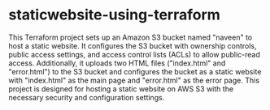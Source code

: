 # staticwebsite-using-terraform
This Terraform project sets up an Amazon S3 bucket named "naveen" to host a static website. It configures the S3 bucket with ownership controls, public access settings, and access control lists (ACLs) to allow public-read access. Additionally, it uploads two HTML files ("index.html" and "error.html") to the S3 bucket and configures the bucket as a static website with "index.html" as the main page and "error.html" as the error page. This project is designed for hosting a static website on AWS S3 with the necessary security and configuration settings.
